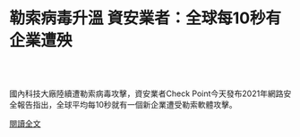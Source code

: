# 勒索病毒升溫 資安業者：全球每10秒有企業遭殃

<!--more-->
<!--184-->
<br><br/>

國內科技大廠陸續遭勒索病毒攻擊，資安業者Check Point今天發布2021年網路安全報告指出，全球平均每10秒就有一個新企業遭受勒索軟體攻擊。

[閱讀全文](https://www.cna.com.tw/news/ait/202104230147.aspx?utm_source=cna.app&utm_medium=app&utm_campaign=inapp_share)



